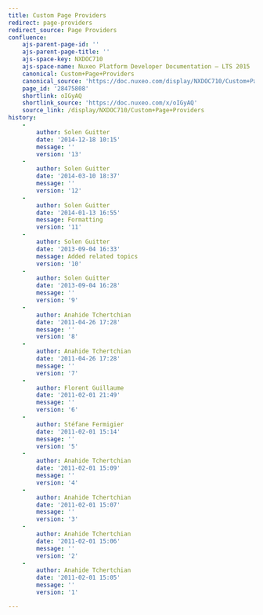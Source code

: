 ```yaml
---
title: Custom Page Providers
redirect: page-providers
redirect_source: Page Providers
confluence:
    ajs-parent-page-id: ''
    ajs-parent-page-title: ''
    ajs-space-key: NXDOC710
    ajs-space-name: Nuxeo Platform Developer Documentation — LTS 2015
    canonical: Custom+Page+Providers
    canonical_source: 'https://doc.nuxeo.com/display/NXDOC710/Custom+Page+Providers'
    page_id: '28475808'
    shortlink: oIGyAQ
    shortlink_source: 'https://doc.nuxeo.com/x/oIGyAQ'
    source_link: /display/NXDOC710/Custom+Page+Providers
history:
    - 
        author: Solen Guitter
        date: '2014-12-18 10:15'
        message: ''
        version: '13'
    - 
        author: Solen Guitter
        date: '2014-03-10 18:37'
        message: ''
        version: '12'
    - 
        author: Solen Guitter
        date: '2014-01-13 16:55'
        message: Formatting
        version: '11'
    - 
        author: Solen Guitter
        date: '2013-09-04 16:33'
        message: Added related topics
        version: '10'
    - 
        author: Solen Guitter
        date: '2013-09-04 16:28'
        message: ''
        version: '9'
    - 
        author: Anahide Tchertchian
        date: '2011-04-26 17:28'
        message: ''
        version: '8'
    - 
        author: Anahide Tchertchian
        date: '2011-04-26 17:28'
        message: ''
        version: '7'
    - 
        author: Florent Guillaume
        date: '2011-02-01 21:49'
        message: ''
        version: '6'
    - 
        author: Stéfane Fermigier
        date: '2011-02-01 15:14'
        message: ''
        version: '5'
    - 
        author: Anahide Tchertchian
        date: '2011-02-01 15:09'
        message: ''
        version: '4'
    - 
        author: Anahide Tchertchian
        date: '2011-02-01 15:07'
        message: ''
        version: '3'
    - 
        author: Anahide Tchertchian
        date: '2011-02-01 15:06'
        message: ''
        version: '2'
    - 
        author: Anahide Tchertchian
        date: '2011-02-01 15:05'
        message: ''
        version: '1'

---
```


